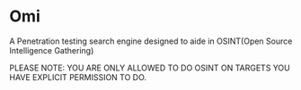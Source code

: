 # Omi
A  Penetration testing search engine designed to aide in OSINT(Open Source Intelligence Gathering)


PLEASE NOTE: YOU ARE ONLY ALLOWED TO DO OSINT ON TARGETS YOU HAVE EXPLICIT PERMISSION TO DO.
